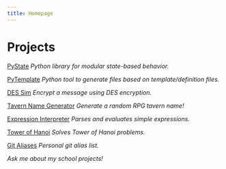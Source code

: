 ```yaml
---
title: Homepage
---
```


# Projects

[PyState](PyState)
_Python library for modular state-based behavior._

[PyTemplate](PyTemplate)
_Python tool to generate files based on template/definition files._

[DES Sim](des-sim)
_Encrypt a message using DES encryption._

[Tavern Name Generator](TavernNameGen/index.html)
_Generate a random RPG tavern name!_

[Expression Interpreter](https://github.com/JHaller27/ExpressionInterpreter)
_Parses and evaluates simple expressions._

[Tower of Hanoi](https://github.com/JHaller27/TowerOfHanoi-Python)
_Solves Tower of Hanoi problems._

[Git Aliases](https://github.com/JHaller27/git-config)
_Personal git alias list._


_Ask me about my school projects!_
